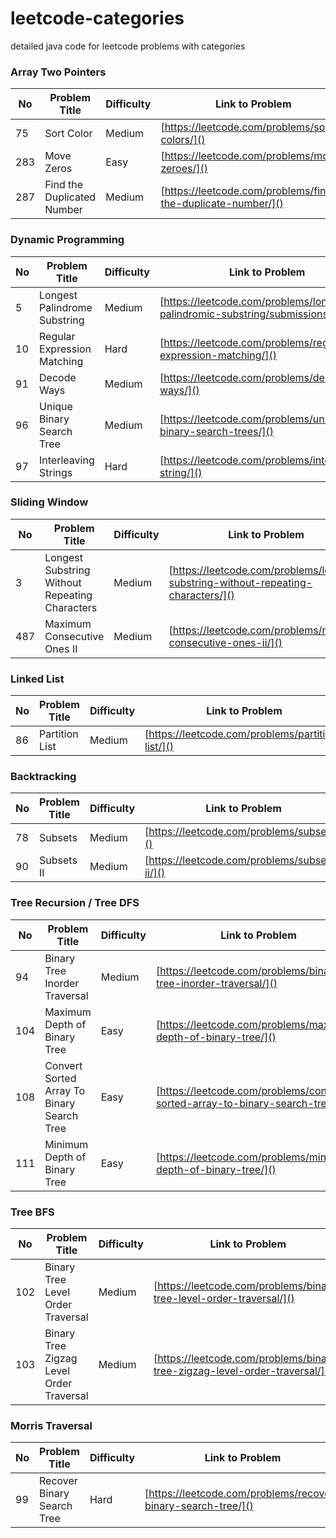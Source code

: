 # leetcode-categories
detailed java code for leetcode problems with categories

### Array Two Pointers
No | Problem Title | Difficulty | Link to Problem
------------ | ------------ | ------------- | -------------
75 | Sort Color | Medium | [https://leetcode.com/problems/sort-colors/]()
283 | Move Zeros | Easy | [https://leetcode.com/problems/move-zeroes/]()
287 | Find the Duplicated Number | Medium | [https://leetcode.com/problems/find-the-duplicate-number/]()

### Dynamic Programming
No | Problem Title | Difficulty | Link to Problem
------------ | ------------ | ------------- | -------------
5 | Longest Palindrome Substring | Medium | [https://leetcode.com/problems/longest-palindromic-substring/submissions/]()
10 | Regular Expression Matching | Hard | [https://leetcode.com/problems/regular-expression-matching/]()
91 | Decode Ways | Medium | [https://leetcode.com/problems/decode-ways/]()
96 | Unique Binary Search Tree | Medium | [https://leetcode.com/problems/unique-binary-search-trees/]()
97 | Interleaving Strings | Hard | [https://leetcode.com/problems/interleaving-string/]()


### Sliding Window
No | Problem Title | Difficulty | Link to Problem
------------ | ------------ | ------------- | -------------
3 | Longest Substring Without Repeating Characters | Medium | [https://leetcode.com/problems/longest-substring-without-repeating-characters/]()
487 | Maximum Consecutive Ones II | Medium | [https://leetcode.com/problems/max-consecutive-ones-ii/]()


### Linked List
No | Problem Title | Difficulty | Link to Problem
------------ | ------------ | ------------- | -------------
86 | Partition List | Medium | [https://leetcode.com/problems/partition-list/]()

### Backtracking
No | Problem Title | Difficulty | Link to Problem
------------ | ------------ | ------------- | -------------
78 | Subsets | Medium | [https://leetcode.com/problems/subsets/]()
90 | Subsets II | Medium | [https://leetcode.com/problems/subsets-ii/]()

### Tree Recursion / Tree DFS
No | Problem Title | Difficulty | Link to Problem
------------ | ------------ | ------------- | -------------
94 | Binary Tree Inorder Traversal | Medium | [https://leetcode.com/problems/binary-tree-inorder-traversal/]()
104 | Maximum Depth of Binary Tree | Easy | [https://leetcode.com/problems/maximum-depth-of-binary-tree/]()
108 | Convert Sorted Array To Binary Search Tree | Easy | [https://leetcode.com/problems/convert-sorted-array-to-binary-search-tree/]()
111 | Minimum Depth of Binary Tree | Easy | [https://leetcode.com/problems/minimum-depth-of-binary-tree/]()

### Tree BFS
No | Problem Title | Difficulty | Link to Problem
------------ | ------------ | ------------- | -------------
102 | Binary Tree Level Order Traversal | Medium | [https://leetcode.com/problems/binary-tree-level-order-traversal/]()
103 | Binary Tree Zigzag Level Order Traversal | Medium | [https://leetcode.com/problems/binary-tree-zigzag-level-order-traversal/]()

### Morris Traversal
No | Problem Title | Difficulty | Link to Problem
------------ | ------------ | ------------- | -------------
99 | Recover Binary Search Tree | Hard | [https://leetcode.com/problems/recover-binary-search-tree/]()
